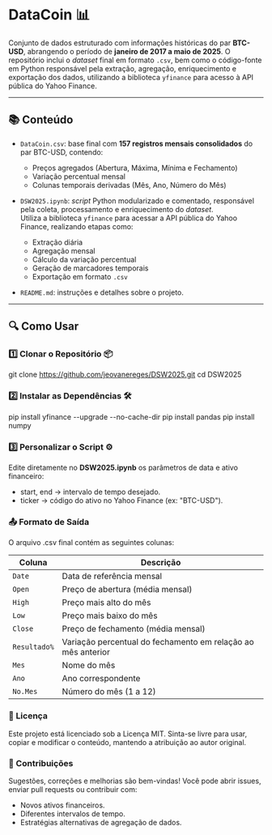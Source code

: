 # DataCoin 📊

Conjunto de dados estruturado com informações históricas do par **BTC-USD**, abrangendo o período de **janeiro de 2017 a maio de 2025**. O repositório inclui o _dataset_ final em formato `.csv`, bem como o código-fonte em Python responsável pela extração, agregação, enriquecimento e exportação dos dados, utilizando a biblioteca `yfinance` para acesso à API pública do Yahoo Finance.

---

## 📚 Conteúdo

- `DataCoin.csv`: base final com **157 registros mensais consolidados** do par BTC-USD, contendo:
  - Preços agregados (Abertura, Máxima, Mínima e Fechamento)
  - Variação percentual mensal
  - Colunas temporais derivadas (Mês, Ano, Número do Mês)
  
- `DSW2025.ipynb`: _script_ Python modularizado e comentado, responsável pela coleta, processamento e enriquecimento do _dataset_.  
Utiliza a biblioteca `yfinance` para acessar a API pública do Yahoo Finance, realizando etapas como:
  - Extração diária
  - Agregação mensal
  - Cálculo da variação percentual
  - Geração de marcadores temporais
  - Exportação em formato `.csv`
  
- `README.md`: instruções e detalhes sobre o projeto.

---

## 🔍 Como Usar

### 1️⃣ Clonar o Repositório 📦

git clone https://github.com/jeovanereges/DSW2025.git
cd DSW2025

### 2️⃣ Instalar as Dependências 🛠️
pip install yfinance --upgrade --no-cache-dir
pip install pandas
pip install numpy

### 3️⃣ Personalizar o Script ⚙️
Edite diretamente no **DSW2025.ipynb** os parâmetros de data e ativo financeiro:
- start, end → intervalo de tempo desejado.
- ticker → código do ativo no Yahoo Finance (ex: "BTC-USD").

### 📤 Formato de Saída
O arquivo .csv final contém as seguintes colunas:

| Coluna       | Descrição                                                    |
| ------------ | ------------------------------------------------------------ |
| `Date`       | Data de referência mensal                                    |
| `Open`       | Preço de abertura (média mensal)                             |
| `High`       | Preço mais alto do mês                                       |
| `Low`        | Preço mais baixo do mês                                      |
| `Close`      | Preço de fechamento (média mensal)                           |
| `Resultado%` | Variação percentual do fechamento em relação ao mês anterior |
| `Mes`        | Nome do mês                                                  |
| `Ano`        | Ano correspondente                                           |
| `No.Mes`     | Número do mês (1 a 12)                                       |

### 📄 Licença
Este projeto está licenciado sob a Licença MIT. Sinta-se livre para usar, copiar e modificar o conteúdo, mantendo a atribuição ao autor original.

### 🤝 Contribuições
Sugestões, correções e melhorias são bem-vindas!
Você pode abrir issues, enviar pull requests ou contribuir com:

- Novos ativos financeiros.
- Diferentes intervalos de tempo.
- Estratégias alternativas de agregação de dados.
